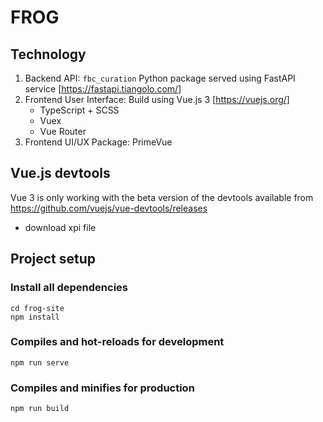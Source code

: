 # FROG

## Technology
1. Backend API: `fbc_curation` Python package served using FastAPI service [https://fastapi.tiangolo.com/]
2. Frontend User Interface: Build using Vue.js 3 [https://vuejs.org/]
    - TypeScript + SCSS
    - Vuex
    - Vue Router
3. Frontend UI/UX Package: PrimeVue

## Vue.js devtools
Vue 3 is only working with the beta version of the devtools available from
https://github.com/vuejs/vue-devtools/releases

- download xpi file

## Project setup

### Install all dependencies
```
cd frog-site
npm install
```

### Compiles and hot-reloads for development
```
npm run serve
```

### Compiles and minifies for production
```
npm run build
```
